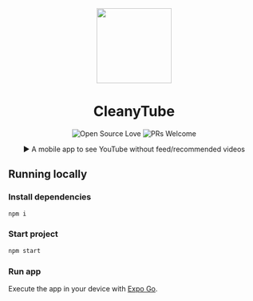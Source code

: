 <div align=center>

<img src="https://raw.githubusercontent.com/NathanFirmo/CleanyTube/main/assets/icon.png" width="150px" heigth="150px">

# CleanyTube

![Open Source Love](https://badges.frapsoft.com/os/mit/mit.svg?v=102)
![PRs Welcome](https://img.shields.io/badge/PRs-welcome-brightgreen.svg)

▶️ A mobile app to see YouTube without feed/recommended videos

</div>

## Running locally

### Install dependencies

~~~bash
npm i
~~~

### Start project

~~~bash
npm start
~~~

### Run app

Execute the app in your device with [Expo Go](https://expo.dev/client).
